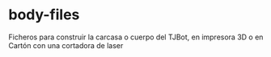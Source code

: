 # body-files
Ficheros para construir la carcasa o cuerpo del TJBot, en impresora 3D o en Cartón con una cortadora de laser
